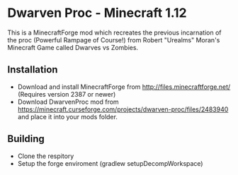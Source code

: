 Dwarven Proc - Minecraft 1.12
=============
This is a MinecraftForge mod which recreates the previous incarnation of the proc (Powerful Rampage of Course!) from Robert "Urealms" Moran's Minecraft Game called Dwarves vs Zombies.

Installation
-------
* Download and install MinecraftForge from http://files.minecraftforge.net/ (Requires version 2387 or newer)
* Download DwarvenProc mod from https://minecraft.curseforge.com/projects/dwarven-proc/files/2483940 and place it into your mods folder.

Building
-------
* Clone the respitory
* Setup the forge enviroment (gradlew setupDecompWorkspace)
